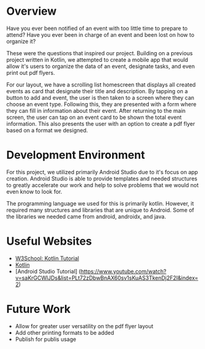# Overview

Have you ever been notified of an event with too little time to prepare to attend? Have you ever been in charge of an event and been lost on how to organize it?

These were the questions that inspired our project. Building on a previous project written in Kotlin, we attempted to create a mobile app that would allow it's users to organize the data of an event, designate tasks, and even print out pdf flyers.

For our layout, we have a scrolling list homescreen that displays all created events as card that designate their title and description. By tapping on a button to add and event, the user is then taken to a screen where they can choose an event type. Following this, they are presented with a form where they can fill in information about their event. After returning to the main screen, the user can tap on an event card to be shown the total event information. This also presents the user with an option to create a pdf flyer based on a format we designed.

# Development Environment

For this project, we utilized primarily Android Studio due to it's focus on app creation. Android Studio is able to provide templates and needed structures to greatly accelerate our work and help to solve problems that we would not even know to look for.

The programming language we used for this is primarily kotlin. However, it required many structures and libraries that are unique to Android. Some of the libraries we needed came from android, androidx, and java.

# Useful Websites

- [W3School: Kotlin Tutorial](https://www.w3schools.com/KOTLIN/index.php)
- [Kotlin](https://kotlinlang.org/)
- [Android Studio Tutorial] (https://www.youtube.com/watch?v=saKrGCWlJDs&list=PLt72zDbwBnAX60sv1sKuAS3TkenDj2F2I&index=2)

# Future Work

* Allow for greater user versatility on the pdf flyer layout
* Add other printing formats to be added
* Publish for publis usage